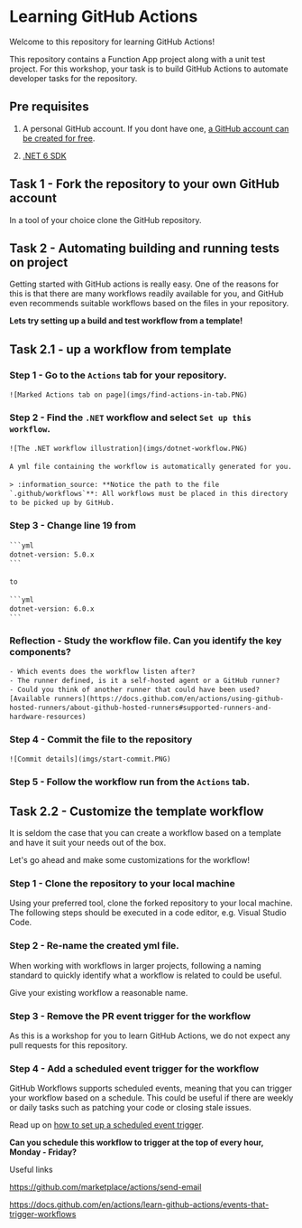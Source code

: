 # Learning GitHub Actions
Welcome to this repository for learning GitHub Actions!


This repository contains a Function App project along with a unit test project. 
For this workshop, your task is to build GitHub Actions to automate developer tasks for the repository. 

## Pre requisites

1. A personal GitHub account. 
If you dont have one, [a GitHub account can be created for free](https://github.com/signup?ref_cta=Sign+up&ref_loc=header+logged+out&ref_page=%2F&source=header-home).

2. [.NET 6 SDK](https://dotnet.microsoft.com/download/dotnet/6.0)


## Task 1 - Fork the repository to your own GitHub account

In a tool of your choice clone the GitHub repository.

## Task 2 - Automating building and running tests on project

Getting started with GitHub actions is really easy. 
One of the reasons for this is that there are many workflows 
readily available for you, and GitHub even recommends suitable 
workflows based on the files in your repository.


**Lets try setting up a build and test workflow from a template!**
## Task 2.1 - up a workflow from template

### Step 1 - Go to the `Actions` tab for your repository.

    ![Marked Actions tab on page](imgs/find-actions-in-tab.PNG)


### Step 2 - Find the `.NET` workflow and select `Set up this workflow`.

    ![The .NET workflow illustration](imgs/dotnet-workflow.PNG)

    A yml file containing the workflow is automatically generated for you. 

    > :information_source: **Notice the path to the file `.github/workflows`**: All workflows must be placed in this directory to be picked up by GitHub.

### Step 3 - Change line 19 from

    ```yml
    dotnet-version: 5.0.x
    ```

    to 

    ```yml
    dotnet-version: 6.0.x
    ```

### Reflection - Study the workflow file. Can you identify the key components? 

    - Which events does the workflow listen after? 
    - The runner defined, is it a self-hosted agent or a GitHub runner?
    - Could you think of another runner that could have been used? [Available runners](https://docs.github.com/en/actions/using-github-hosted-runners/about-github-hosted-runners#supported-runners-and-hardware-resources)


### Step 4 - Commit the file to the repository 

    ![Commit details](imgs/start-commit.PNG)

### Step 5 - Follow the workflow run from the `Actions` tab.

## Task 2.2 - Customize the template workflow 

It is seldom the case that you can create a workflow based on a template 
and have it suit your needs out of the box. 

Let's go ahead and make some customizations for the workflow!

### Step 1 - Clone the repository to your local machine

Using your preferred tool, clone the forked repository to your local machine.
The following steps should be executed in a code editor, e.g. Visual Studio Code.

### Step 2 - Re-name the created yml file. 

When working with workflows in larger projects, following a naming standard to quickly identify what a workflow is related to could be useful.

Give your existing workflow a reasonable name.

### Step 3 - Remove the PR event trigger for the workflow

As this is a workshop for you to learn GitHub Actions,
we do not expect any pull requests for this repository.

### Step 4 - Add a scheduled event trigger for the workflow

GitHub Workflows supports scheduled events, meaning that you 
can trigger your workflow based on a schedule. This could be useful if there are weekly or daily tasks such as patching your code or closing stale issues.

Read up on [how to set up a scheduled event trigger](https://docs.github.com/en/actions/learn-github-actions/events-that-trigger-workflows#scheduled-events). 

**Can you schedule this workflow to trigger at the top of every hour, Monday - Friday?**





Useful links

https://github.com/marketplace/actions/send-email

https://docs.github.com/en/actions/learn-github-actions/events-that-trigger-workflows